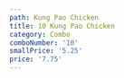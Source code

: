 ```yaml
---
path: Kung Pao Chicken
title: 10 Kung Pao Chicken
category: Combo
comboNumber: '10'
smallPrice: '5.25'
price: '7.75'
---
```


